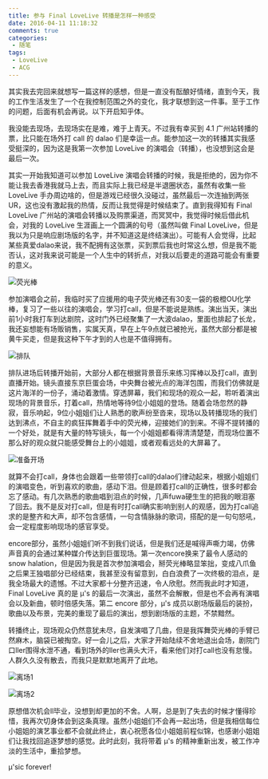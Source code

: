 ```yaml
---
title: 参与 Final LoveLive 转播是怎样一种感受
date: 2016-04-11 11:18:32
comments: true
categories:
 - 随笔
tags:
 - LoveLive
 - ACG
---
```


其实我去完回来就想写一篇这样的感想，但是一直没有酝酿好情绪，直到今天，我的工作生活发生了一个在我控制范围之外的变化，我才联想到这一件事。至于工作的问题，后面有机会再说。以下开启知乎体。

我没能去现场，去现场实在是难，难于上青天。不过我有幸买到 4.1 广州站转播的票，比只能在场外打 call 的 dalao 们是幸运一点。能参加这一次的转播其实我感受挺深的，因为这是我第一次参加 LoveLive 的演唱会（转播），也没想到这会是最后一次。

其实一开始我知道可以参加 LoveLive 演唱会转播的时候，我是拒绝的，因为你不能让我去香港我就马上去，而且实际上我已经是半退圈状态，虽然有收集一些 LoveLive 手办周边啥的，但是游戏已经很久没碰过，虽然最后一次连抽到两张 UR，这也没有激起我的热情，反而让我觉得是时候结束了。直到我得知有 Final LoveLive 广州站的演唱会转播以及购票渠道，而冥冥中，我觉得时候后借此机会，对我的 LoveLive 生涯画上一个圆满的句号（虽然叫做 Final LoveLive，但是我以为只是响应剧场版的名字，并不知道这是终结演出）。可能有人会觉得，比起某些真爱dalao来说，我不配拥有这张票，买到票后我也时常这么想，但是我不能否认，这对我来说可能是一个人生中的转折点，对我以后要走的道路可能会有重要的意义。

![荧光棒](http://7xsush.com3.z0.glb.clouddn.com/sprabbit/images/microMsg.1459528650659.jpg)

参加演唱会之前，我临时买了应援用的电子荧光棒还有30支一袋的极橙OU化学棒，复习了一些以往的演唱会，学习打call，但是不能说是熟练。演出当天，演出前1小时我打车到达剧院，这时门外已经聚集了一大波dalao，里面也排起了长龙，我还妄想能有场贩销售，实属天真，早在上午9点就已被抢光，虽然大部分都是被黄牛买走，但是我这种下午才到的人也是不值得拥有。

![排队](http://7xsush.com3.z0.glb.clouddn.com/sprabbit/images/20160401_141007.jpg)

排队进场后转播开始前，大部分人都在根据背景音乐来练习挥棒以及打call，直到直播开始。镜头直接东京巨蛋会场，中央舞台被光点的海洋包围，而我们仿佛就是这片海洋的一份子，涌动着激情。穿透屏幕，我们和现场的观众一起，聆听着演出现场的背景音乐，打着call，热情地等待9位小姐姐的登场。随着会场忽然的静寂，音乐响起，9位小姐姐们让人熟悉的歌声纷至沓来，现场以及转播现场的我们达到沸点，不自主的疯狂挥舞着手中的荧光棒，迎接她们的到来。不得不提转播的一个好处，就是有大量的特写镜头，每一个小姐姐都看得清清楚楚，而现场位置不那么好的观众就只能感受舞台上的小姐姐，或者观看远处的大屏幕了。

![准备开场](http://7xsush.com3.z0.glb.clouddn.com/sprabbit/images/20160401_141242.jpg)

就算不会打call，身体也会跟着一些带领打call的dalao们律动起来，根据小姐姐们的演唱变色，听到喜欢的歌曲，感动下泪。但是顾着打call的正确性，很多时都会忘了感动。有几次熟悉的歌曲唱到泪点的时候，几声fuwa硬生生的把我的眼泪塞了回去。我不是反对打call，但是有时打call确实影响到别人的观感，因为打call追求的是整齐和大声，却不包含感情，一句含情脉脉的歌词，搭配的是一句句怒吼，会一定程度影响现场的感官享受。

encore部分，虽然小姐姐们听不到我们说话，但是我们还是喊得声嘶力竭，仿佛声音真的会通过某种媒介传达到巨蛋现场。第一次encore换来了最令人感动的 snow halation，但是因为我是首次参加演唱会，掰荧光棒略显笨拙，变成八爪鱼之后果王独唱部分已经结束，我甚至没有留意到，白白浪费了一次终极的泪点，是我全场最大的遗憾。不过大家都十分整齐迅速，令人欣慰。然而我此时才知道，Final LoveLive 真的是 μ's 的最后一次演出，虽然不会解散，但是也不会再有演唱会以及新曲，顿时倍感失落。第二 encore 部分，μ's 成员以剧场版最后的装扮，歌曲以及布景，完美的重现了最后的演出，想到剧场版的主题，不禁黯然。

转播终止，现场观众仍然意犹未尽，自发演唱了几曲，但是我挥舞荧光棒的手臂已然麻木，脑袋已被掏空。好一会儿之后，大家才开始陆续不舍地退出会场，剧院门口ller围得水泄不通，看到场外的ller也满头大汗，看来他们对打call也没有怠慢。人群久久没有散去，而我只是默默地离开了此地。

![离场1](http://7xsush.com3.z0.glb.clouddn.com/sprabbit/images/20160401_201117.jpg)

![离场2](http://7xsush.com3.z0.glb.clouddn.com/sprabbit/images/20160401_201342.jpg)

原想借次机会ll毕业，没想到却更加的不舍。人啊，总是到了失去的时候才懂得珍惜，我再次切身体会到这条真理。虽然小姐姐们不会再一起出场，但是我相信每位小姐姐的演艺事业都不会就此终止，衷心祝愿各位小姐姐前程似锦，也感谢小姐姐们让我找回追逐梦想的感觉。此时此刻，我将带着 μ's 的精神重新出发，被工作冲淡的生活中，重拾梦想。

μ'sic forever!
